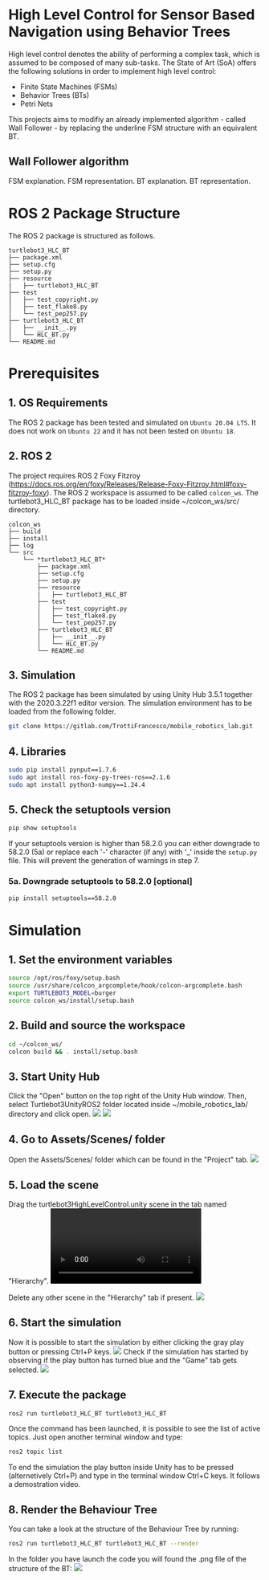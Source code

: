 # High Level Control for Sensor Based Navigation using Behavior Trees
High level control denotes the ability of performing a complex task, which is assumed to be composed of many sub-tasks. The State of Art (SoA) offers the following solutions in order to implement high level control:
- Finite State Machines (FSMs)
- Behavior Trees (BTs)
- Petri Nets

This projects aims to modifiy an already implemented algorithm - called Wall Follower - by replacing the underline FSM structure with an equivalent BT.
## Wall Follower algorithm
FSM explanation.
FSM representation.
BT explanation.
BT representation.

# ROS 2 Package Structure
The ROS 2 package is structured as follows.

    turtlebot3_HLC_BT
    ├── package.xml
    ├── setup.cfg
    ├── setup.py
    ├── resource
    |   ├── turtlebot3_HLC_BT
    ├── test
    │   ├── test_copyright.py
    │   ├── test_flake8.py
    │   └── test_pep257.py
    ├── turtlebot3_HLC_BT
    │   ├── __init__.py
    │   └── HLC_BT.py
    └── README.md

# Prerequisites
## 1. OS Requirements
The ROS 2 package has been tested and simulated on `Ubuntu 20.04 LTS`. It does not work on `Ubuntu 22` and it has not been tested on `Ubuntu 18`.

## 2. ROS 2
The project requires ROS 2 Foxy Fitzroy (https://docs.ros.org/en/foxy/Releases/Release-Foxy-Fitzroy.html#foxy-fitzroy-foxy). The ROS 2 workspace is assumed to be called `colcon_ws`. The turtlebot3_HLC_BT package has to be loaded inside ~/colcon_ws/src/ directory.

    colcon_ws
    ├── build
    ├── install
    ├── log
    └── src
        └── *turtlebot3_HLC_BT*
            ├── package.xml
            ├── setup.cfg
            ├── setup.py
            ├── resource
            |   ├── turtlebot3_HLC_BT
            ├── test
            │   ├── test_copyright.py
            │   ├── test_flake8.py
            │   └── test_pep257.py
            ├── turtlebot3_HLC_BT
            │   ├── __init__.py
            │   └── HLC_BT.py
            └── README.md

## 3. Simulation
The ROS 2 package has been simulated by using Unity Hub 3.5.1 together with the 2020.3.22f1 editor version. The simulation environment has to be loaded from the following folder.
```bash
git clone https://gitlab.com/TrottiFrancesco/mobile_robotics_lab.git
```

## 4. Libraries
```bash
sudo pip install pynput==1.7.6
sudo apt install ros-foxy-py-trees-ros==2.1.6
sudo apt install python3-numpy==1.24.4
```

## 5. Check the setuptools version
```bash
pip show setuptools
```
If your setuptools version is higher than 58.2.0 you can either downgrade to 58.2.0 (5a) or replace each '-' character (if any) with '_' inside the `setup.py` file. This will prevent the generation of warnings in step 7.

### 5a. Downgrade setuptools to 58.2.0 [optional]
```bash
pip install setuptools==58.2.0
```

# Simulation
## 1. Set the environment variables
```bash
source /opt/ros/foxy/setup.bash
source /usr/share/colcon_argcomplete/hook/colcon-argcomplete.bash
export TURTLEBOT3_MODEL=burger
source colcon_ws/install/setup.bash
```
## 2. Build and source the workspace
```bash
cd ~/colcon_ws/
colcon build && . install/setup.bash
```

## 3. Start Unity Hub
Click the "Open" button on the top right of the Unity Hub window. Then, select Turtlebot3UnityROS2 folder located inside ~/mobile_robotics_lab/ directory and click open.
![](media/unity1.png)
![](media/unity2.png)

## 4. Go to Assets/Scenes/ folder
Open the Assets/Scenes/ folder which can be found in the "Project" tab.
![](media/unity3.png)

## 5. Load the scene 
Drag the turtlebot3HighLevelControl.unity scene in the tab named "Hierarchy".
![](media/unity4.webm)

Delete any other scene in the "Hierarchy" tab if present.
![](media/unity5.png)

## 6. Start the simulation
Now it is possible to start the simulation by either clicking the gray play button or pressing Ctrl+P keys.
![](media/unity6.png)
Check if the simulation has started by observing if the play button has turned blue and the "Game" tab gets selected.
![](media/unity7.png)

## 7. Execute the package
```bash
ros2 run turtlebot3_HLC_BT turtlebot3_HLC_BT
```
Once the command has been launched, it is possible to see the list of active topics. Just open another terminal window and type:
```bash
ros2 topic list
```
To end the simulation the play button inside Unity has to be pressed (alternetively Ctrl+P) and type in the terminal window Ctrl+C keys. It follows a demostration video.

## 8. Render the Behaviour Tree
You can take a look at the structure of the Behaviour Tree by running:
```bash
ros2 run turtlebot3_HLC_BT turtlebot3_HLC_BT --render
```
In the folder you have launch the code you will found the .png file of the structure of the BT:
![](media/root.png)

